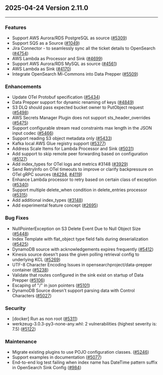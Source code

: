 ## 2025-04-24 Version 2.11.0

---

### Features

* Support AWS Aurora/RDS PostgreSQL as source ([#5309](https://github.com/opensearch-project/data-prepper/issues/5309))
* Support SQS as a Source ([#1049](https://github.com/opensearch-project/data-prepper/issues/1049))
* Jira Connector - to seamlessly sync all the ticket details to OpenSearch ([#4754](https://github.com/opensearch-project/data-prepper/issues/4754))
* AWS Lambda as Processor and Sink ([#4699](https://github.com/opensearch-project/data-prepper/issues/4699))
* Support AWS Aurora/RDS MySQL as source ([#4561](https://github.com/opensearch-project/data-prepper/issues/4561))
* AWS Lambda as Sink ([#4170](https://github.com/opensearch-project/data-prepper/issues/4170))
* Integrate OpenSearch Ml-Commons into Data Prepper ([#5509](https://github.com/opensearch-project/data-prepper/issues/5509))

### Enhancements

* Update OTel Protobuf specification ([#5434](https://github.com/opensearch-project/data-prepper/pull/5434))
* Data Prepper support for dynamic renaming of keys ([#4849](https://github.com/opensearch-project/data-prepper/issues/4849))
* S3 DLQ should pass expected bucket owner to PutObject request ([#5498](https://github.com/opensearch-project/data-prepper/issues/5498))
* AWS Secrets Manager Plugin does not support sts_header_overrides ([#5475](https://github.com/opensearch-project/data-prepper/issues/5475))
* Support configurable stream read constraints max length in the JSON input codec ([#5466](https://github.com/opensearch-project/data-prepper/issues/5466))
* Support reading S3 object metadata only ([#5433](https://github.com/opensearch-project/data-prepper/issues/5433))
* Kafka local AWS Glue registry support ([#5377](https://github.com/opensearch-project/data-prepper/issues/5377))
* Address Scale Items for Lambda Processor and Sink ([#5031](https://github.com/opensearch-project/data-prepper/issues/5031))
* Add support to skip remote peer forwarding based on configuration ([#5127](https://github.com/opensearch-project/data-prepper/pull/5127))
* Add index_types for OTel logs and metrics #3148 ([#3929](https://github.com/opensearch-project/data-prepper/pull/3929))
* Send RetryInfo on OTel timeouts to improve or clarify backpressure on OTel gRPC sources ([#4294](https://github.com/opensearch-project/data-prepper/pull/4294), [#4119](https://github.com/opensearch-project/data-prepper/issues/4119))
* Enhance Lambda processor to retry based on certain class of exception ([#5340](https://github.com/opensearch-project/data-prepper/issues/5340))
* Support multiple delete_when condition in delete_entries processor ([#5315](https://github.com/opensearch-project/data-prepper/issues/5315))
* Add additional index_types ([#3148](https://github.com/opensearch-project/data-prepper/issues/3148))
* Add experimental feature concept ([#2695](https://github.com/opensearch-project/data-prepper/issues/2695))

### Bug Fixes

* NullPointerException on S3 Delete Event Due to Null Object Size ([#5448](https://github.com/opensearch-project/data-prepper/issues/5448))
* Index Template with flat_object type field fails during deserialization ([#5425](https://github.com/opensearch-project/data-prepper/issues/5425))
* DynamoDB source with acknowledgements expires frequently ([#5412](https://github.com/opensearch-project/data-prepper/issues/5412))
* Kinesis source doesn't pass the given polling retrieval config to underlying KCL ([#5269](https://github.com/opensearch-project/data-prepper/issues/5269))
* UTF-8 Character Encoding Issues in opensearchproject/data-prepper container ([#5238](https://github.com/opensearch-project/data-prepper/issues/5238))
* Validate that routes configured in the sink exist on startup of Data Prepper ([#5106](https://github.com/opensearch-project/data-prepper/issues/5106))
* Escaping of "/" in json pointers ([#5101](https://github.com/opensearch-project/data-prepper/issues/5101))
* DynamoDB Source doesn't support parsing data with Control Characters ([#5027](https://github.com/opensearch-project/data-prepper/issues/5027))

### Security

* [docker] Run as non root ([#5311](https://github.com/opensearch-project/data-prepper/issues/5311))
* werkzeug-3.0.3-py3-none-any.whl: 2 vulnerabilities (highest severity is: 7.5) ([#5122](https://github.com/opensearch-project/data-prepper/issues/5122))

### Maintenance

* Migrate existing plugins to use POJO configuration classes. ([#5246](https://github.com/opensearch-project/data-prepper/issues/5246))
* Support examples in documentation ([#5077](https://github.com/opensearch-project/data-prepper/issues/5077))
* End-to-end log test failing when index name has DateTime pattern suffix in OpenSearch Sink Config ([#984](https://github.com/opensearch-project/data-prepper/issues/984))


